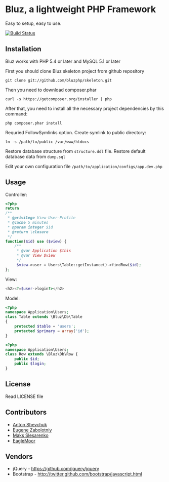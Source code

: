 Bluz, a lightweight PHP Framework
=================================
Easy to setup, easy to use.

[![Build Status](https://secure.travis-ci.org/bluzphp/framework.png?branch=master)](http://travis-ci.org/bluzphp/framework)

## Installation

Bluz works with PHP 5.4 or later and MySQL 5.1 or later

First you should clone Bluz skeleton project from github repository

```
git clone git://github.com/bluzphp/skeleton.git
```

Then you need to download composer.phar

```
curl -s https://getcomposer.org/installer | php
```

After that, you need to install all the necessary project dependencies by this command:

```
php composer.phar install
```

Requried FollowSymlinks option. Create symlink to public directory:

```
ln -s /path/to/public /var/www/htdocs
```

Restore database structure from `structure.ddl` file.
Restore default database data from `dump.sql`

Edit your own configuration file ```/path/to/application/configs/app.dev.php```

## Usage

Controller:

```php
<?php
return
/**
 * @privilege View-User-Profile
 * @cache 5 minutes
 * @param integer $id
 * @return \closure
 */
function($id) use ($view) {
    /**
     * @var Application $this
     * @var View $view
     */
     $view->user = Users\Table::getInstance()->findRow($id);
};
```

View:

```php
<h2><?=$user->login?></h2>
```

Model:

```php
<?php
namespace Application\Users;
class Table extends \Bluz\Db\Table
{
    protected $table = 'users';
    protected $primary = array('id');
}
```

```php
<?php
namespace Application\Users;
class Row extends \Bluz\Db\Row {
    public $id;
    public $login;
}
```


## License

Read LICENSE file

## Contributors

* [Anton Shevchuk][1] 
* [Eugene Zabolotniy][2] 
* [Maks Slesarenko][3] 
* [EagleMoor][4]

## Vendors

* jQuery - https://github.com/jquery/jquery
* Bootstrap - http://twitter.github.com/bootstrap/javascript.html

[1]: https://github.com/AntonShevchuk
[2]: https://github.com/Baziak
[3]: https://github.com/MaksSlesarenko
[4]: https://github.com/EagleMoor